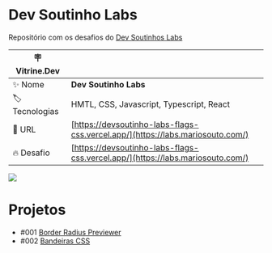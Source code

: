 # Dev Soutinho Labs

Repositório com os desafios do [Dev Soutinhos Labs](https://labs.mariosouto.com/)

| :placard: Vitrine.Dev |     |
| -------------  | --- |
| :sparkles: Nome        | **Dev Soutinho Labs**
| :label: Tecnologias | HMTL, CSS, Javascript, Typescript, React
| :rocket: URL         | [https://devsoutinho-labs-flags-css.vercel.app/](https://labs.mariosouto.com/)
| :fire: Desafio     | [https://devsoutinho-labs-flags-css.vercel.app/](https://labs.mariosouto.com/)

![](https://www.datocms-assets.com/85225/1673400260-logo-devsoutinho.png#vitrinedev)

# Projetos
- #001 [Border Radius Previewer](https://github.com/matheusgondra/devsoutinho-labs/tree/main/challenge-1)
- #002 [Bandeiras CSS](https://github.com/matheusgondra/devsoutinho-labs/tree/main/challenge-2)
